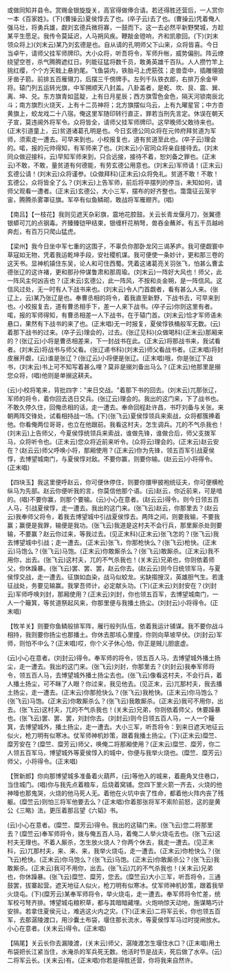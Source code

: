 <!-- { "loadSidebar": true } -->
或做同知并县令。赏赐金银旋旋关，高官得做俸合请。若还得胜还营后，一人赏你一本《百家姓》。(下)(曹操云)夏侯惇去了也。(卒子云)去了也。(曹操云)凭着俺人强马壮，将勇兵雄，觑刘玄德兵微将寡，一鼓而下。这一去必然平新野樊城，方趁某平生愿足。我传令莫延迟，人马朔风疾。鞭敲金镫响，齐和凯歌回。(下)(刘末领众将上)(刘末云)某乃刘玄德是也。自从请的孔明师父下山来，众将皆喜。今日当卓午，请师父挂军师牌印。大小众将，听吾将令，军师升帐，威势偏别。阵云缭绕望空苍，杀气腾腾遮红日。列能征猛将数千员，敢勇英雄千百队。人人攒竹竿上挑红缨，个个方天戟上悬豹尾。飞鱼袋内，铁胎弓上虎筋弦；走兽壶中，插雕翎狼牙凿子箭。前排五百雁翎刀，后摆三千傍牌手。左列千队铁衣郎，右排万余金甲将。辕门列五运转光旗，中军搠顺天八封盖。八卦盖者，是乾、坎、艮、震、巽、离、坤、兑。东方旗青如蓝靛，上有日月星辰；西方旗雪色金色，隔天河锁南辰北斗；南方旗烈火烧天，上有十二员神将；北方旗摆似乌云，上有九曜星官；中方杏黄旗上，蛟龙戏二十八宿。俺这里军随印转行直正，罪若当刑先言定。休误在朝天子宣，莫违阃外将军令。众将皆全，请师父挂军师牌印。这早晚师父敢待来也。(正末引道童上，云)贫道诸葛孔明是也。今日玄德公同众将在元帅府拜贫道为军师，须索走一遭去。可早来到也。小校报复也，道有贫道至此也。(卒子云)理会的。喏，报的元帅得知，有军师来了也。(刘末云)小官同众将亲自接待去。(刘末同众做迎接科，云)早知军师来到，只合远接，接待不着，恕刘备之罪也。(正末云)不敢，不敢，量贫道有何德能，有劳玄德公用意也。(刘末云)军师请！(正末云)玄德公请！(刘末云)众将谨参。(众做拜科)(正末云)众将免礼。贫道不敢！不敢！玄德公，众将皆全了么？(刘末云)上告军师，前后将卒摆列的停当，未知如何，请师父观看一遭者。(正末云)玄德公，大小三军，摆布的好齐整也。霭霭征云笼宇宙，腾腾杀雾罩征旗。军卒有似鱼鳞砌，敢战将军雁翅齐。(唱)

【南吕】【一枝花】我则见遮天杂彩旗，震地花腔鼓。关云长青龙偃月刀，张翼德银蟒可兀的点钢毒。齐臻臻铠甲结束，银缠杆花稍弩，兽吞金蘸斧。有五千员越岭奔彪，有百万只爬山猛虎。

【梁州】我今日坐中军七重的这围子，不辜负你那卧龙冈三谒茅庐。我可便觑寰中草寇如无物，凭着我运乾坤手段，安社稷机谋。我可便使一条妙计，更和那三卷的这天书。显神机镇住东吴，论人和可住西蜀。凭着这诸葛亮关羽张飞，怕甚么曹孟德张辽的这许褚，更和那孙仲谋鲁肃和那周瑜。(刘末云)一阵好大风也！师父，此一阵风主何凶吉也？(正末云)玄德公，此一阵风，不按和炎金朔，是一阵信风。这信风过处，无一时有人下战书来也。(刘末云)令人门首觑者，看有甚么人来。(张辽上，云)某乃张辽是也。奉曹丞相的将令，着我直至新野，下战书去，可早来到也。小校报复去，道有曹丞相手下，差一人来下战书。(卒子云)你则这里有者。喏，报的军师得知，有曹丞相差一人下战书，在于辕门首。(刘末云)恰才军师语未悬口，果然有下战书的来了也。(正末唱)无一时报复，夏侯惇铁桶般军无数。(云)着那下战书的过来。(卒子云)理会的，过去。(张辽见科)(众做喝科)(正末云)那厢来的？(张辽云)小将是曹丞相差来，下一封战书在此。(正末云)将那战书来，我试看者。(刘末云)将战书与师父看。(张辽递书科)(刘末云)师父看战书者。(正末唱)将封皮展开觑，(云)谁是张辽？(张辽云)小将便是张辽。(正末唱)哦，你是张辽下战书，(刘末云)书上可不知写着甚么哩？莫非是搦刘备出马么？(正末云)他那里是搦您众将，(唱)他则是单搦这耕夫。

(云)小校将笔来，背批四字："来日交战。"着那下书的回去。(刘末云)兀那张辽，军师的将令，着你回去选日交兵。(张辽云)理会的。我出的这门来，下了战书也。不敢久停久住，回俺丞相的话，走一遭去。奉命回程赴许昌，书吓刘备与关张。来朝两阵交锋处，试看相持战一场。(下)(张飞云)夏侯惇领兵来索战，众将都簇捧着他。你看俺两位哥哥，也立在他跟前。我看这村夫，怎生调兵。兀的不气杀我也！(刘末云)上告师父，今夏侯惇统领兵来索战，谁做先锋，谁做合后，师父支拨军马，众将听令也。(正未云)您众将近前来听令。(众将云)理会的。(正末云)赵云安在？(赵云云)师父呼唤小将，那厢使用？(正末云)你为先锋，领五百军引战夏侯惇，去博望城南门，与夏侯惇对敌。不要你赢，则要你输。(赵云云)小将得令。(正末唱)

【四块玉】我这里便呼赵云，你可便休停住，则要你擐甲披袍统征夫，你可便横枪纵马为先部。赵云你便听我的言，你莫信他那个语。(云)赵云，你近前来，可是喑的。(唱)不要你赢，则那个要输。(云)小心在意者。(赵云云)得令。则今日领五百人马，引战夏侯惇，走一遭去。我出的这门来。(张飞云)赵云，你那里去？(赵云云)我奉师父将令，着我去博望城中引战夏侯惇去。两阵之间，则要我输，不要我赢；赢便是我罪，输便是我功。(张飞云)我道是这村夫不会行兵，那里厮杀处则要输，不要赢？赵云你过来，等我过去。(见正末科)(正末云)张飞怎的？(张飞云)我去博望城中引战；走一遭去。(正末云)张飞，你那枪快么？(张飞云)枪快。(正末云)马饱么？(张飞云)马饱。(正末云)你敢厮杀么？(张飞云)敢厮杀。(正末云)我不用你，出去。(张飞云)这村夫，兀的不气杀我也！(关末云)兄弟也，你则依着师父，你休躁暴。(张飞云)罢、罢、罢，赵云你去。(赵云云)则今日统领军马，与夏侯惇交战，走一遭去。征旗如血染，战马似蛟龙。劣缺搊搜汉，英雄胆气生。若逢征战处，务要见输赢。我掌吾师计，必定献头功。(下)(正末云)刘封安在？(刘封云)军师呼唤刘封，那厢使用？(正末云)刘封，你也领五百军，去博望城南门，一人一个簸箕，等贫道祭起风来，你那里便与我播土扬尘。(刘封云)小将得令。(正末唱)

【牧羊关】则要你鱼鳞般排军阵，雁行般列队伍，依着我运计铺谋。我不要你战斗相持，我则要你扬尘也那播土。你休去那垓心里撞，你则向草坡早伏。(刘封云)军师，则怕不中么？(正末唱)哎，你个义子休心怕，你正是贼儿胆底虚。

(云)小心在意者。(刘封云)得令。奉军师的将令，领五百人马，去博望城外播土扬尘，走一遭去。我出的这门来。(张飞云)刘封，你那里去？(刘封云)我奉军师将令，领五百人马，去博望城外播土扬尘去也。(张飞云)像看这村夫，不会行兵，着人播土扬尘，可不眯了人眼？你过来，我见他去。(见正末，云)兀那村夫，我去播土扬尘，走一遭去。(正末云)你那抢快么？(张飞云)我枪快。(正末云)你马饱么？(张飞云)马饱。(正末云)你敢厮杀么？(张飞云)我敢厮杀。(正末云)我可不用你，出去。(张飞云)这村夫，兀的不气杀我也！(关末云)兄弟，你则依着师父，休要躁暴也。(张飞云)罢、罢、罢，刘封你去。(刘封云)则今日领五百人马，一人一个簸箕，去博望城外，播土扬尘，走一遭去。大小三军，听吾将令：到来日遮天地征云似火，枪刀明有似寒冰。仗军师神机妙策，跟着我播土扬尘。(下)(正末云)糜竺、糜芳安在？(糜竺、糜芳云)师父，唤俺二将那厢使用？(正末云)糜竺、糜芳，你二人领五百军马，博望城外等夏侯惇入的城中，你便与我举火烧也。(糜竺、糜芳云)师父，小将得令。(正末唱)

【贺新郎】你向那博望城多准备着火葫芦，(云)等他入的城来，着鹿角叉住巷口，当住城门。(唱)你与我先点着粮车，后烧着窝铺。您四下里火箭一齐去，火烧的他神嚎也那鬼哭，火烧的他马死人无。着他在火坑中丧了性命，都着他火阵内丧了残躯。(糜竺云)则怕三将军他要去么？(正末唱)你着那张将军不索阶前怒，这的是黄公《三略》法，更压着那吕望《六韬》书。

(云)小心在意者。(糜竺、糜芳云)得令。我出的这辕门来。(张飞云)您二将那里去？(糜竺云)奉军师将令，拨与俺五百人马，着俺二人举火烧屯去也。(张飞云)这村夫无理也。不着人厮杀，怎生放火烧人？你两个休去，我走一遭去。(见正末科，云)兀那村夫，来、来、来，我举火烧屯，走一遭去。(正末云)你枪快么？(张飞云)枪快。(正末云)你马饱么？(张飞云)马饱。(正末云)你敢厮杀公？(张飞云)我敢厮杀。(正末云)我可不用你，出去。(张飞云)兀的不气杀我也！(关末云)兄弟也，你休躁暴。(张飞云)糜竺、糜芳，您去。(糜竺云)大小三军，听吾将令，三通鼓罢，拔寨起营。遮天地征人似火，枪刀明有似寒冰。仗军师神机妙策，跟着我举火烧屯。(下)(糜芳云)某奉军师将令，举火烧屯，走一遭去。奉军师将令忙差，统军校弓弩齐排。博望城屯粮积草，都与其暗暗藏埋。火炮响惊天动地，施谋略巧计安排。若拿住夏侯元让，难逃这火内之灾。(下)(正末云)二将军云长，你也领五百军，去那潺陵渡口，用沙囊土布袋，堰住那长流水，等夏侯惇军马过时提闸放水。小心在意者。(关末云)得令。(正末唱)

【隔尾】关云长你去漏陵渡，(关末云)师父，潺陵渡怎生堰住水口？(正末唱)用土布袋把长江紧当住，水淹杀的军兵死无数。他活时节是战夫，死后做了水卒。(云)二将军云长。(关末云)有。(正末唱)你若是得胜还营，你将我来自然许。


